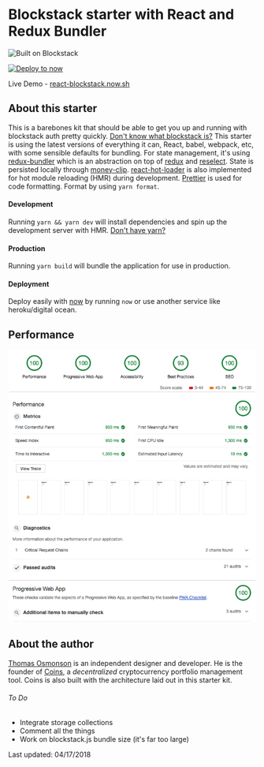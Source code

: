 # Blockstack starter with React and Redux Bundler

![Built on Blockstack](https://img.shields.io/badge/Built%20on-Blockstack-643B6A.svg)

[![Deploy to now](https://deploy.now.sh/static/button.svg)](https://deploy.now.sh/?repo=https://github.com/aulneau/react-blockstack-redux-bundler)

Live Demo - [react-blockstack.now.sh](https://react-blockstack.now.sh/)

## About this starter

This is a barebones kit that should be able to get you up and running with blockstack auth pretty quickly. [Don't know what blockstack is?](https://blockstack.org)
This starter is using the latest versions of everything it can, React, babel, webpack, etc, with some sensible defaults for bundling. For state management, it's using [redux-bundler](https://reduxbundler.com/) which is an abstraction on top of [redux](https://redux.js.org/) and [reselect](https://github.com/reactjs/reselect). State is persisted locally through [money-clip](https://github.com/HenrikJoreteg/money-clip).
[react-hot-loader](https://github.com/gaearon/react-hot-loader) is also implemented for hot module reloading (HMR) during development. [Prettier](https://prettier.io/) is used for code formatting. Format by using `yarn format`. 

#### Development

Running `yarn && yarn dev` will install dependencies and spin up the development server with HMR. [Don't have yarn?](https://yarnpkg.com/en/docs/install)

#### Production

Running `yarn build` will bundle the application for use in production.

#### Deployment

Deploy easily with [now](https://now.sh) by running `now` or use another service like heroku/digital ocean.

## Performance
![Lighthouse Score](./lighthouse.png)

## About the author

[Thomas Osmonson](https://ineffable.co) is an independent designer and developer. He is the founder of [Coins](https://coinsapp.co), a _decentralized_ cryptocurrency portfolio management tool. Coins is also built with the architecture laid out in this starter kit.

###### To Do

* Integrate storage collections
* Comment all the things
* Work on blockstack.js bundle size (it's far too large)

Last updated: 04/17/2018
